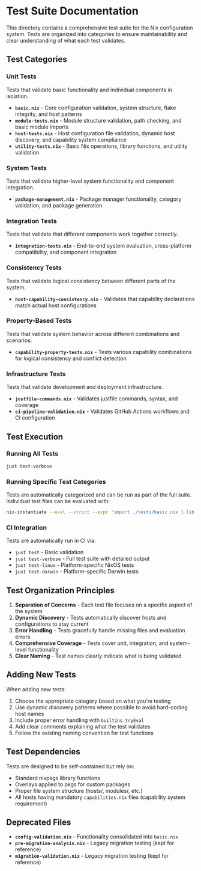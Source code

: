 # Test Suite Documentation

This directory contains a comprehensive test suite for the Nix configuration system. Tests are organized into categories to ensure maintainability and clear understanding of what each test validates.

## Test Categories

### Unit Tests
Tests that validate basic functionality and individual components in isolation.

- **`basic.nix`** - Core configuration validation, system structure, flake integrity, and host patterns
- **`module-tests.nix`** - Module structure validation, path checking, and basic module imports
- **`host-tests.nix`** - Host configuration file validation, dynamic host discovery, and capability system compliance
- **`utility-tests.nix`** - Basic Nix operations, library functions, and utility validation

### System Tests  
Tests that validate higher-level system functionality and component integration.

- **`package-management.nix`** - Package manager functionality, category validation, and package generation

### Integration Tests
Tests that validate that different components work together correctly.

- **`integration-tests.nix`** - End-to-end system evaluation, cross-platform compatibility, and component integration

### Consistency Tests
Tests that validate logical consistency between different parts of the system.

- **`host-capability-consistency.nix`** - Validates that capability declarations match actual host configurations

### Property-Based Tests  
Tests that validate system behavior across different combinations and scenarios.

- **`capability-property-tests.nix`** - Tests various capability combinations for logical consistency and conflict detection

### Infrastructure Tests
Tests that validate development and deployment infrastructure.

- **`justfile-commands.nix`** - Validates justfile commands, syntax, and coverage
- **`ci-pipeline-validation.nix`** - Validates GitHub Actions workflows and CI configuration

## Test Execution

### Running All Tests
```bash
just test-verbose
```

### Running Specific Test Categories  
Tests are automatically categorized and can be run as part of the full suite. Individual test files can be evaluated with:

```bash
nix-instantiate --eval --strict --expr 'import ./tests/basic.nix { lib = (import <nixpkgs> {}).lib; pkgs = import <nixpkgs> {}; }'
```

### CI Integration
Tests are automatically run in CI via:
- `just test` - Basic validation 
- `just test-verbose` - Full test suite with detailed output
- `just test-linux` - Platform-specific NixOS tests
- `just test-darwin` - Platform-specific Darwin tests

## Test Organization Principles

1. **Separation of Concerns** - Each test file focuses on a specific aspect of the system
2. **Dynamic Discovery** - Tests automatically discover hosts and configurations to stay current
3. **Error Handling** - Tests gracefully handle missing files and evaluation errors
4. **Comprehensive Coverage** - Tests cover unit, integration, and system-level functionality
5. **Clear Naming** - Test names clearly indicate what is being validated

## Adding New Tests

When adding new tests:

1. Choose the appropriate category based on what you're testing
2. Use dynamic discovery patterns where possible to avoid hard-coding host names
3. Include proper error handling with `builtins.tryEval`
4. Add clear comments explaining what the test validates
5. Follow the existing naming convention for test functions

## Test Dependencies

Tests are designed to be self-contained but rely on:
- Standard nixpkgs library functions
- Overlays applied to pkgs for custom packages
- Proper file system structure (hosts/, modules/, etc.)
- All hosts having mandatory `capabilities.nix` files (capability system requirement)

## Deprecated Files

- **`config-validation.nix`** - Functionality consolidated into `basic.nix`
- **`pre-migration-analysis.nix`** - Legacy migration testing (kept for reference)
- **`migration-validation.nix`** - Legacy migration testing (kept for reference)